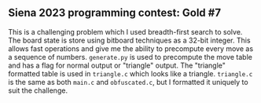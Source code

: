 ## Siena 2023 programming contest: Gold #7

This is a challenging problem which I used breadth-first search to solve. The board state is store using bitboard techniques as a 32-bit integer. This allows fast operations and give me the ability to precompute every move as a sequence of numbers. `generate.py` is used to precompute the move table and has a flag for normal output or "triangle" output. The "triangle" formatted table is used in `triangle.c` which looks like a triangle. `triangle.c` is the same as both `main.c` and `obfuscated.c`, but I formatted it uniquely to suit the challenge.